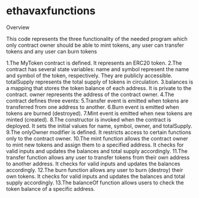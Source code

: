 # ethavaxfunctions

Overview

This code represents the three functionality of the needed program which only contract owner should be able to mint tokens, any user can transfer tokens and any user can burn tokens

1.The MyToken contract is defined. It represents an ERC20 token.
2.The contract has several state variables:
name and symbol represent the name and symbol of the token, respectively. They are publicly accessible.
totalSupply represents the total supply of tokens in circulation.
3.balances is a mapping that stores the token balance of each address. It is private to the contract.
owner represents the address of the contract owner.
4.The contract defines three events:
5.Transfer event is emitted when tokens are transferred from one address to another.
6.Burn event is emitted when tokens are burned (destroyed).
7.Mint event is emitted when new tokens are minted (created).
8.The constructor is invoked when the contract is deployed. It sets the initial values for name, symbol, owner, and totalSupply.
9.The onlyOwner modifier is defined. It restricts access to certain functions only to the contract owner.
10.The mint function allows the contract owner to mint new tokens and assign them to a specified address. It checks for valid inputs and updates the balances and total supply accordingly.
11.The transfer function allows any user to transfer tokens from their own address to another address. It checks for valid inputs and updates the balances accordingly.
12.The burn function allows any user to burn (destroy) their own tokens. It checks for valid inputs and updates the balances and total supply accordingly.
13.The balanceOf function allows users to check the token balance of a specific address.
